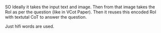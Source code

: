 SO Ideally it takes the input text and image. Then from that image takes the RoI as per the question (like in VCot Paper). Then it reuses this encoded RoI with textutal CoT to answer the question.


Just hifi words are used.